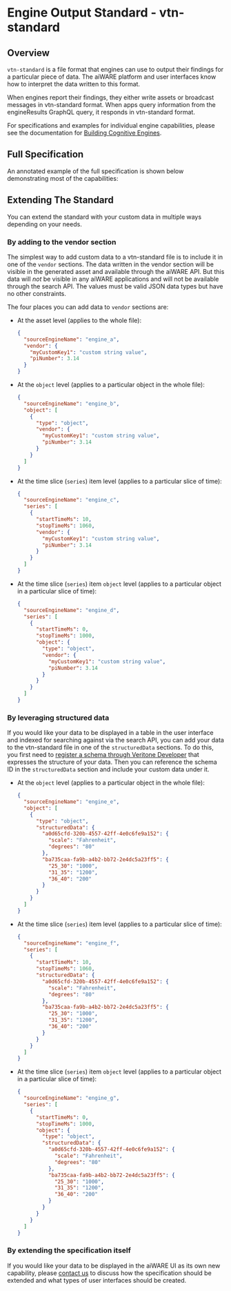 # Engine Output Standard - vtn-standard

## Overview

`vtn-standard` is a file format that engines can use to output their findings for a particular piece of data.
The aiWARE platform and user interfaces know how to interpret the data written to this format.

When engines report their findings, they either write assets or broadcast messages in vtn-standard format.
When apps query information from the engineResults GraphQL query, it responds in vtn-standard format.

For specifications and examples for individual engine capabilities, please see the documentation for [Building Cognitive Engines](/developer/engines/cognitive/).

## Full Specification

<!--TODO: Review
The official specification is expressed in json-schema format and is [available here](https://github.com/veritone/docs/tree/master/docs/engines/standards/vtn-standard.schema.json)
-->

An annotated example of the full specification is shown below demonstrating most of the capabilities:

[](vtn-standard.example.js ':include :type=code javascript')

## Extending The Standard

<!--TODO: Move to a separate page (so we can link from the Developer UI)-->
You can extend the standard with your custom data in multiple ways depending on your needs.

### By adding to the vendor section

The simplest way to add custom data to a vtn-standard file is to include it in one of the `vendor` sections.
The data written in the vendor section will be visible in the generated asset and available through the aiWARE API.
But this data will *not* be visible in any aiWARE applications and will not be available through the search API.
The values must be valid JSON data types but have no other constraints.

The four places you can add data to `vendor` sections are:

 * At the asset level (applies to the whole file):
    ```json
    {
      "sourceEngineName": "engine_a",
      "vendor": {
        "myCustomKey1": "custom string value",
        "piNumber": 3.14
      }
    }
    ```

 * At the `object` level (applies to a particular object in the whole file):
    ```json
    {
      "sourceEngineName": "engine_b",
      "object": [
        {
          "type": "object",
          "vendor": {
            "myCustomKey1": "custom string value",
            "piNumber": 3.14
          }
        }
      ]
    }
    ```

 * At the time slice (`series`) item level (applies to a particular slice of time):
    ```json
    {
      "sourceEngineName": "engine_c",
      "series": [
        {
          "startTimeMs": 10,
          "stopTimeMs": 1060,
          "vendor": {
            "myCustomKey1": "custom string value",
            "piNumber": 3.14
          }
        }
      ]
    }
    ```

 * At the time slice (`series`) item `object` level (applies to a particular object in a particular slice of time):
    ```json
    {
      "sourceEngineName": "engine_d",
      "series": [
        {
          "startTimeMs": 0,
          "stopTimeMs": 1000,
          "object": {
            "type": "object",
            "vendor": {
              "myCustomKey1": "custom string value",
              "piNumber": 3.14
            }
          }
        }
      ]
    }
    ```


### By leveraging structured data

If you would like your data to be displayed in a table in the user interface and indexed for searching against via the search API,
you can add your data to the vtn-standard file in one of the `structuredData` sections.
To do this, you first need to [register a schema through Veritone Developer](/developer/data/quick-start/) that expresses the structure of your data.
Then you can reference the schema ID in the `structuredData` section and include your custom data under it.

 * At the `object` level (applies to a particular object in the whole file):
    ```json
    {
      "sourceEngineName": "engine_e",
      "object": [
        {
          "type": "object",
          "structuredData": {
            "a0d65cfd-320b-4557-42ff-4e0c6fe9a152": {
              "scale": "Fahrenheit",
              "degrees": "80"
		    },
            "ba735caa-fa9b-a4b2-bb72-2e4dc5a23ff5": {
              "25_30": "1000",
              "31_35": "1200",
              "36_40": "200"
            }
          }
        }
      ]
    }
    ```

 * At the time slice (`series`) item level (applies to a particular slice of time):
    ```json
    {
      "sourceEngineName": "engine_f",
      "series": [
        {
          "startTimeMs": 10,
          "stopTimeMs": 1060,
          "structuredData": {
            "a0d65cfd-320b-4557-42ff-4e0c6fe9a152": {
              "scale": "Fahrenheit",
              "degrees": "80"
            },
            "ba735caa-fa9b-a4b2-bb72-2e4dc5a23ff5": {
              "25_30": "1000",
              "31_35": "1200",
              "36_40": "200"
            }
          }
        }
      ]
    }
    ```

 * At the time slice (`series`) item `object` level (applies to a particular object in a particular slice of time):
    ```json
    {
      "sourceEngineName": "engine_g",
      "series": [
        {
          "startTimeMs": 0,
          "stopTimeMs": 1000,
          "object": {
            "type": "object",
            "structuredData": {
              "a0d65cfd-320b-4557-42ff-4e0c6fe9a152": {
                "scale": "Fahrenheit",
                "degrees": "80"
              },
              "ba735caa-fa9b-a4b2-bb72-2e4dc5a23ff5": {
                "25_30": "1000",
                "31_35": "1200",
                "36_40": "200"
              }
            }
          }
        }
      ]
    }
    ```

### By extending the specification itself

If you would like your data to be displayed in the aiWARE UI as its own new capability, please [contact us](mailto:ecosystem@veritone.com)
to discuss how the specification should be extended and what types of user interfaces should be created.
